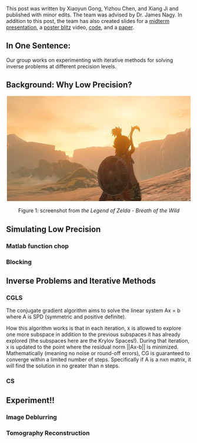 This post was written by Xiaoyun Gong, Yizhou Chen, and Xiang Ji and published with minor edits. The team was advised by Dr. James Nagy. In addition to this post, the team has also created slides for a [midterm presentation](REUmidterm_presentation.pdf
), a [poster blitz]() video, [code](), and a [paper]().

## In One Sentence:
Our group works on experimenting with iterative methods for solving inverse problems at different precision levels. 

## Background: Why Low Precision?



<p align="center">
<img src="img/zelda.jpeg" alt="drawing" width="500"/> 
</p>
<p align = "center">
Figure 1: screenshot from <em>the Legend of Zelda - Breath of the Wild</em>
</p>

## Simulating Low Precision

### Matlab function chop

### Blocking

## Inverse Problems and Iterative Methods

### CGLS
The conjugate gradient algorithm aims to solve the linear system Ax = b where A is SPD (symmetric and positive definite). 

How this algorithm works is that in each iteration, x is allowed to explore one more subspace in addition to the previous subspaces it has already explored (the subspaces here are the Krylov Spaces!). During that iteration, x is updated to the point where the residual norm ||Ax-b|| is minimized. Mathematically (meaning no noise or round-off errors), CG is guaranteed to converge within a limited number of steps. Specifically if A is a nxn matrix, it will find the solution in no greater than n steps.


### CS

## Experiment!!

### Image Deblurring

### Tomography Reconstruction
